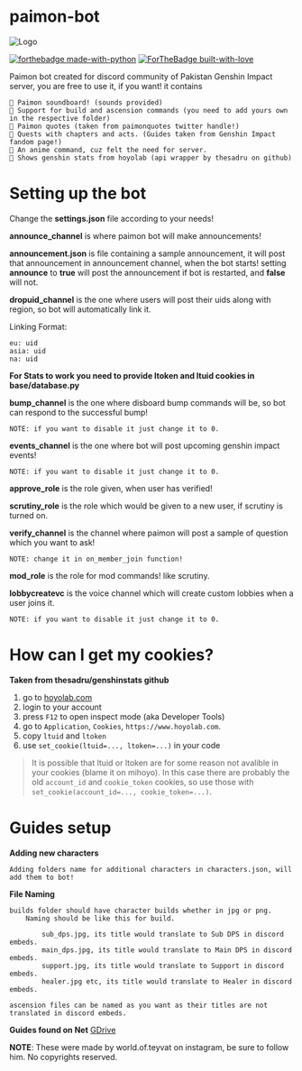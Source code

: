 # paimon-bot
 

![Logo](https://github.com/reko-beep/paimon-bot/blob/main/logo.gif?raw=true)

[![forthebadge made-with-python](http://ForTheBadge.com/images/badges/made-with-python.svg)](https://www.python.org/)
[![ForTheBadge built-with-love](http://ForTheBadge.com/images/badges/built-with-love.svg)](https://GitHub.com/reko-beep/)


Paimon bot created for discord community of Pakistan Genshin Impact server, you are free to use it, if you want!
it contains

    🔸 Paimon soundboard! (sounds provided)
    🔸 Support for build and ascension commands (you need to add yours own in the respective folder)
    🔸 Paimon quotes (taken from paimonquotes twitter handle!)
    🔸 Quests with chapters and acts. (Guides taken from Genshin Impact fandom page!)
    🔸 An anime command, cuz felt the need for server.
    🔸 Shows genshin stats from hoyolab (api wrapper by thesadru on github)

# Setting up the bot
 
 Change the **settings.json** file according to your needs!

 **announce_channel** is where paimon bot will make announcements!


**announcement.json** is file containing a sample announcement, it will post that announcement in announcement channel, when the bot starts!
setting **announce** to **true** will post the announcement if bot is restarted, and **false** will not.

 **dropuid_channel** is the one where users will post their uids along with region, so bot will automatically link it.

 Linking Format:
 ```
 eu: uid
 asia: uid
 na: uid
 ```
**For Stats to work you need to provide ltoken and ltuid cookies in base/database.py**
   
  


 **bump_channel** is the one where disboard bump commands will be, so bot can respond to the successful bump!

    NOTE: if you want to disable it just change it to 0.

 **events_channel** is the one where bot will post upcoming genshin impact events!

    NOTE: if you want to disable it just change it to 0.

 **approve_role** is the role given, when user has verified!

 **scrutiny_role** is the role which would be given to a new user, if scrutiny is turned on.

 **verify_channel** is the channel where paimon will post a sample of question which you want to ask!


    NOTE: change it in on_member_join function!

 **mod_role** is the role for mod commands! like scrutiny.

 **lobbycreatevc** is the voice channel which will create custom lobbies when a user joins it.

    NOTE: if you want to disable it just change it to 0.


# How can I get my cookies?
**Taken from thesadru/genshinstats github**
1. go to [hoyolab.com](https://www.hoyolab.com/genshin/)
2. login to your account
3. press `F12` to open inspect mode (aka Developer Tools)
4. go to `Application`, `Cookies`, `https://www.hoyolab.com`.
5. copy `ltuid` and `ltoken`
6. use `set_cookie(ltuid=..., ltoken=...)` in your code
> It is possible that ltuid or ltoken are for some reason not avalible in your cookies (blame it on mihoyo).
> In this case there are probably the old `account_id` and `cookie_token` cookies, so use those with `set_cookie(account_id=..., cookie_token=...)`.


# Guides setup

**Adding new characters**

    Adding folders name for additional characters in characters.json, will add them to bot!

**File Naming**

    builds folder should have character builds whether in jpg or png.
        Naming should be like this for build.

            sub_dps.jpg, its title would translate to Sub DPS in discord embeds.
            main_dps.jpg, its title would translate to Main DPS in discord embeds.
            support.jpg, its title would translate to Support in discord embeds.
            healer.jpg etc, its title would translate to Healer in discord embeds.

    ascension files can be named as you want as their titles are not translated in discord embeds.

 
 
**Guides found on Net**
[GDrive](https://drive.google.com/drive/folders/1482z0uMPGM__NXoThBYboShYEodiXOwT?usp=sharing)

**NOTE**: These were made by world.of.teyvat on instagram, be sure to follow him. No copyrights reserved.
 
